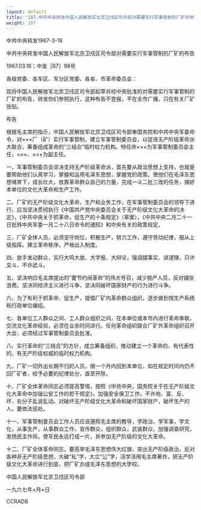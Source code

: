 ```yaml
---
layout: default
title: "187.中共中央转发中国人民解放军北京卫戍区司令部对需要实行军事管制的厂矿的布告"
weight: 187
---
```


中共中央转发1967-3-16

中共中央转发中国人民解放军北京卫戍区司令部对需要实行军事管制的厂矿的布告

1967.03.16；中发［67］98号

各级党委、各军区、军分区党委、各省、市革命委员会：

现将中国人民解放军北京卫戍区司令部起草并经中央批准的对需要实行军事管制的厂矿的布告，转发你们参照执行，这种布告不登报，不在全市广播，只在有关厂矿张贴。

布告

根据毛主席的指示，中国人民解放军北京卫戍区司令部奉国务院和中共中央军委命令，对×××厂（矿）实行军事管制，建立军事管制委员会，以促进无产阶级革命派大联合，筹备组成革命的“三结合”临时权力机构。特任命×××为军事管制委员会主任，×××、×××为副主任。

一、军事管制委员会坚决支持无产阶级革命派，首先要从政治思想上支持，也就是要帮助他们认真学习，掌握和运用毛泽东思想，掌握党的政策，使他们在毛泽东思想哺育下，成长壮大，依靠革命群众自己的力量，完成一斗二批三改的任务，搞好本单位的文化大革命和生产工作。

二、厂矿的无产阶级文化大革命，生产和业务工作，在军事管制委员会的领导下进行，应当坚决贯彻执行《中国共产党中央委员会关于无产阶级文化大革命的决定》，《中共中央关于抓革命，促生产的十条规定》（草案），《中共中央二月二十一日批转中央军委一月二十八日命令的通知》和中央有关的政策规定。

三、厂矿全体人员，必须坚守岗位，积极生产，努力工作，遵守劳动纪律，服从上级指挥。建立革命秩序，严格出入制度。

四、放手发动群众，实行大鸣大放、大字报、大辩论，强调摆事实、讲道理，只许文斗、不许武斗。

五、坚决响应毛主席提出的“要节约闹革命”的伟大号召，减少脱产人员，反对铺张浪费。坚决同经济主义进行斗争，坚决同破坏国家财产的行为进行斗争。

六、为了有利于抓革命、促生产，提倡厂矿内革命群众组织，逐步做到按生产系统和行政单位编组。

七、各单位工人群众之间、工人群众组织之间，在本单位或本市内进行革命串联，交流文化革命经验，必须在业余时间进行。任何革命组织联合厂矿外革命组织召开大会，必须经过军事管制委员会批准。

八、实行革命的“三结合”的方针，成立筹备组织，推动建立一个革命的、有代表性的、有无产阶级权威的临时权力机构。

九、厂矿一切外出长期不归的人员，限一个月内回到本单位，如在规定时间内仍不回厂矿者，给予必要的纪律处分，直至开除。

十、厂矿全体革命同志必须提高警惕，按照《中共中央，国务院关于在无产阶级文化大革命中加强公安工作的若干规定》，加强安全保卫工作，不许地、富、反、坏、右分子乱说乱动。对破坏无产阶级文化大革命和破坏国家财产，破坏生产的人，要依法惩处。

十一、军事管制委员会工作人员应该遵照毛主席的教导，学政治，学军事，学文化，从事生产，从事群众工作，宣传群众，组织群众，武装群众，加强调查研究，发扬民主作风，使军民永远打成一片，并参加无产阶级的文化大革命。

十二、厂矿全体革命同志，要高举毛泽东思想伟大红旗，突出无产阶级政治，反对各种非无产阶级思想，大破“私”字，大立“公”字，活学活用毛主席著作，把无产阶级文化大革命进行到底，把厂矿办成毛泽东思想的大学校。

中国人民解放军北京卫戍区司令部

一九六七年×月×日

CCRADB

